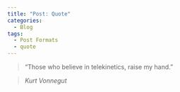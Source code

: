 ```yaml
---
title: "Post: Quote"
categories:
  - Blog
tags:
  - Post Formats
  - quote
---
```


> “Those who believe in telekinetics, raise my hand.”
  
> <cite>Kurt Vonnegut</cite>
